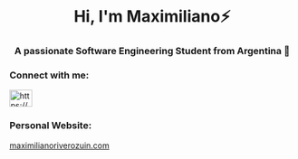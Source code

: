 <h1 align="center">Hi, I'm Maximiliano⚡ </h1>
<h3 align="center">A passionate Software Engineering Student from Argentina 🚀 </h3>


<h3 align="left">Connect with me:</h3>
<p align="left">
<a href="https://www.linkedin.com/in/maximiliano-rivero-zuin/" target="blank"><img align="center" src="https://raw.githubusercontent.com/rahuldkjain/github-profile-readme-generator/master/src/images/icons/Social/linked-in-alt.svg" alt="https://www.linkedin.com/in/maximiliano-rivero-zuin/" height="30" width="40" /></a>
</p>

<h3 align="left">Personal Website:</h3> <a href="https://maximilianoriverozuin.com/" target="_blank">maximilianoriverozuin.com</a>
